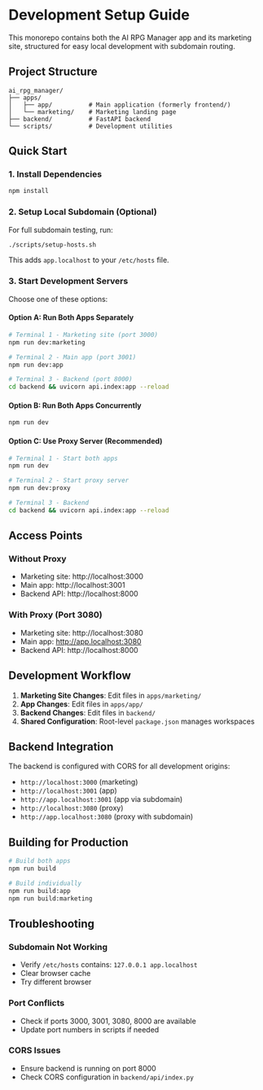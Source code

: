# Development Setup Guide

This monorepo contains both the AI RPG Manager app and its marketing site, structured for easy local development with subdomain routing.

## Project Structure

```
ai_rpg_manager/
├── apps/
│   ├── app/          # Main application (formerly frontend/)
│   └── marketing/    # Marketing landing page
├── backend/          # FastAPI backend
└── scripts/          # Development utilities
```

## Quick Start

### 1. Install Dependencies

```bash
npm install
```

### 2. Setup Local Subdomain (Optional)

For full subdomain testing, run:

```bash
./scripts/setup-hosts.sh
```

This adds `app.localhost` to your `/etc/hosts` file.

### 3. Start Development Servers

Choose one of these options:

#### Option A: Run Both Apps Separately
```bash
# Terminal 1 - Marketing site (port 3000)
npm run dev:marketing

# Terminal 2 - Main app (port 3001)  
npm run dev:app

# Terminal 3 - Backend (port 8000)
cd backend && uvicorn api.index:app --reload
```

#### Option B: Run Both Apps Concurrently
```bash
npm run dev
```

#### Option C: Use Proxy Server (Recommended)
```bash
# Terminal 1 - Start both apps
npm run dev

# Terminal 2 - Start proxy server
npm run dev:proxy

# Terminal 3 - Backend
cd backend && uvicorn api.index:app --reload
```

## Access Points

### Without Proxy
- Marketing site: http://localhost:3000
- Main app: http://localhost:3001
- Backend API: http://localhost:8000

### With Proxy (Port 3080)
- Marketing site: http://localhost:3080
- Main app: http://app.localhost:3080
- Backend API: http://localhost:8000

## Development Workflow

1. **Marketing Site Changes**: Edit files in `apps/marketing/`
2. **App Changes**: Edit files in `apps/app/`
3. **Backend Changes**: Edit files in `backend/`
4. **Shared Configuration**: Root-level `package.json` manages workspaces

## Backend Integration

The backend is configured with CORS for all development origins:
- `http://localhost:3000` (marketing)
- `http://localhost:3001` (app)
- `http://app.localhost:3001` (app via subdomain)
- `http://localhost:3080` (proxy)
- `http://app.localhost:3080` (proxy with subdomain)

## Building for Production

```bash
# Build both apps
npm run build

# Build individually
npm run build:app
npm run build:marketing
```

## Troubleshooting

### Subdomain Not Working
- Verify `/etc/hosts` contains: `127.0.0.1 app.localhost`
- Clear browser cache
- Try different browser

### Port Conflicts
- Check if ports 3000, 3001, 3080, 8000 are available
- Update port numbers in scripts if needed

### CORS Issues
- Ensure backend is running on port 8000
- Check CORS configuration in `backend/api/index.py`